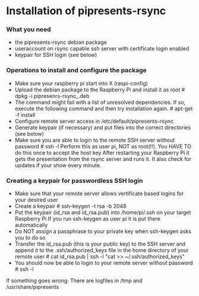 Installation of pipresents-rsync
================================

### What you need ###
*   the pipresents-rsync debian package
*   useraccount on rsync capable ssh server with certificate login enabled
*   keypair for SSH login (see below)


### Operations to install and configure the package ###
*   Make sure your raspberry pi start into X (raspi-config)
*   Upload the debian package to the Raspberry Pi and install it as root
        # dpkg -i pipresenrs-rsync_<version>.deb
*   The command might fail with a list of unresolved dependencies. If so, execute the following command and then try installation again.
        # apt-get -f install
*   Configure remote server access in /etc/default/pipresents-rsync
*   Generate keypair (if necessary) and put files into the correct directories (see below)
*   Make sure you are able to login to the remote SSH server without password
        # ssh -l <remote username> <ssh server>
    Perform this as user pi, NOT as root(!!).
    You HAVE TO do this once to accept the host key
After restarting your Raspberry Pi it gets the presentation from the rsync server and runs it. It also check for updates if your show every minute.

### Creating a keypair for passwordless SSH login ###
*   Make sure that your remote server allows vertificate based
    logins for your desired user
*   Create a keypair
        # ssh-keygen -t rsa -b 2048
 *   Put the keypair (id_rsa and id_rsa.pub) into /home/pi/.ssh
     on your target Raspberry Pi
     If you run ssh-keygen as user pi it is put there automatically
 *   Do NOT assign a passphrase to your private key when ssh-keygen
     asks you to do so
*   Transfer the id_rsa.pub (this is your public key) to the
    SSH server and append it to the .ssh/authorized_keys file
    in the home directory of your remote user
        # cat id_rsa.pub | ssh -l <remote username> <ssh server> "cat >> ~/.ssh/authorized_keys"
*   You should now be able to login to your remote server without password
        # ssh -l <remote username> <ssh server>

If something goes wrong: There are logfiles in /tmp and /usr/share/pipresents

